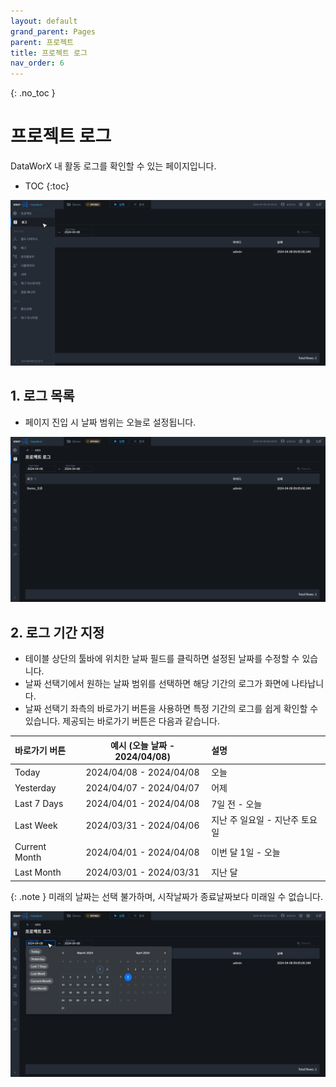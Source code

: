```yaml
---
layout: default
grand_parent: Pages
parent: 프로젝트
title: 프로젝트 로그
nav_order: 6
---
```


{: .no_toc }
# 프로젝트 로그
DataWorX 내 활동 로그를 확인할 수 있는 페이지입니다. 

- TOC
{:toc}

![Project Log - Nav.](./project-log-nav.png)

## 1. 로그 목록
- 페이지 진입 시 날짜 범위는 오늘로 설정됩니다. 

![Project Log](./project-log.png)


## 2. 로그 기간 지정
- 테이블 상단의 툴바에 위치한 날짜 필드를 클릭하면 설정된 날짜를 수정할 수 있습니다.
- 날짜 선택기에서 원하는 날짜 범위를 선택하면 해당 기간의 로그가 화면에 나타납니다.
- 날짜 선택기 좌측의 바로가기 버튼을 사용하면 특정 기간의 로그를 쉽게 확인할 수 있습니다. 제공되는 바로가기 버튼은 다음과 같습니다.

| 바로가기 버튼  | 예시 (오늘 날짜 - 2024/04/08) | 설명  |
| :------------ | :--------------------------: | :--- |
| Today         | 2024/04/08 - 2024/04/08      | 오늘 |
| Yesterday     | 2024/04/07 - 2024/04/07      | 어제 |
| Last 7 Days   | 2024/04/01 - 2024/04/08      | 7일 전 - 오늘 |
| Last Week     | 2024/03/31 - 2024/04/06      | 지난 주 일요일 - 지난주 토요일 |
| Current Month | 2024/04/01 - 2024/04/08      | 이번 달 1일 - 오늘 |
| Last Month    | 2024/03/01 - 2024/03/31      | 지난 달 |

{: .note }
미래의 날짜는 선택 불가하며, 시작날짜가 종료날짜보다 미래일 수 없습니다.

![Project Log - Date Range Picker](./project-log-date-range.png)
